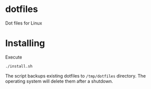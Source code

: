 # dotfiles
Dot files for Linux

# Installing
Execute

```bash
./install.sh
```

The script backups existing dotfiles to `/tmp/dotfiles` directory. The operating system will delete them after a shutdown.
